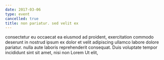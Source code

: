 ```yaml
---
date: 2017-03-06
type: event
cancelled: true
title: non pariatur. sed velit ex
---
```

consectetur eu occaecat ea eiusmod ad proident, exercitation commodo deserunt in nostrud ipsum ex dolor et velit adipiscing ullamco labore dolore pariatur. nulla aute laboris reprehenderit consequat. Duis voluptate tempor incididunt sint sit amet, nisi non Lorem Ut elit,